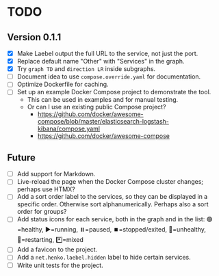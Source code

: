 # TODO

## Version 0.1.1

- [x] Make Laebel output the full URL to the service, not just the port.
- [x] Replace default name "Other" with "Services" in the graph.
- [x] Try `graph TD` and `direction LR` inside subgraphs.
- [ ] Document idea to use `compose.override.yaml` for documentation.
- [ ] Optimize Dockerfile for caching.
- [ ] Set up an example Docker Compose project to demonstrate the tool.
  - This can be used in examples and for manual testing.
  - Or can I use an existing public Compose project?
    - https://github.com/docker/awesome-compose/blob/master/elasticsearch-logstash-kibana/compose.yaml
    - https://github.com/docker/awesome-compose

## Future

- [ ] Add support for Markdown.
- [ ] Live-reload the page when the Docker Compose cluster changes; perhaps use HTMX?
- [ ] Add a sort order label to the services, so they can be displayed in a specific order. Otherwise sort alphanumerically. Perhaps also a sort order for groups?
- [ ] Add status icons for each service, both in the graph and in the list:
  🟢=healthy, ▶️=running, ⏸️=paused, ⏹️=stopped/exited, 🚫=unhealthy, 🔄=restarting, *️⃣=mixed
- [ ] Add a favicon to the project.
- [ ] Add a `net.henko.laebel.hidden` label to hide certain services.
- [ ] Write unit tests for the project.
